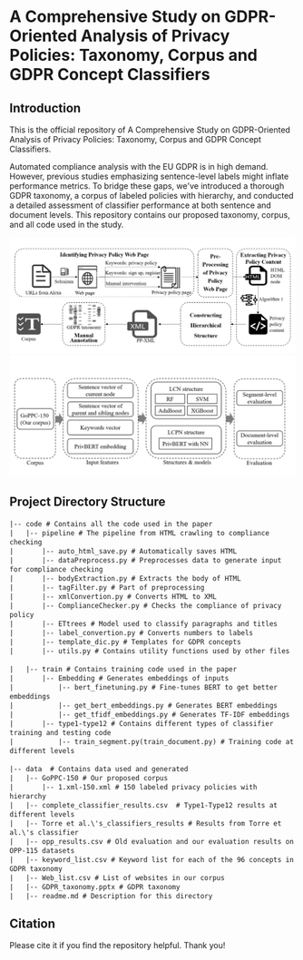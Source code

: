 # A Comprehensive Study on GDPR-Oriented Analysis of Privacy Policies: Taxonomy, Corpus and GDPR Concept Classifiers


## Introduction

This is the official repository of A Comprehensive Study on GDPR-Oriented
Analysis of Privacy Policies: Taxonomy, Corpus
and GDPR Concept Classifiers.

Automated compliance analysis with the EU GDPR is in high demand. However, previous studies emphasizing sentence-level labels might inflate performance metrics. To bridge these gaps, we've introduced a thorough GDPR taxonomy, a corpus of labeled policies with hierarchy, and conducted a detailed assessment of classifier performance at both sentence and document levels. This repository contains our proposed taxonomy, corpus, and all code used in the study.

![figure1](assets/Architecture_GoHPPC.png)
![figure2](assets/Comprehensive_study_concept_classifiers.png)
## Project Directory Structure
```shell
|-- code # Contains all the code used in the paper
|   |-- pipeline # The pipeline from HTML crawling to compliance checking
|       |-- auto_html_save.py # Automatically saves HTML
|       |-- dataPreprocess.py # Preprocesses data to generate input for compliance checking
|       |-- bodyExtraction.py # Extracts the body of HTML
|       |-- tagFilter.py # Part of preprocessing 
|       |-- xmlConvertion.py # Converts HTML to XML
|       |-- ComplianceChecker.py # Checks the compliance of privacy policy
|       |-- ETtrees # Model used to classify paragraphs and titles
|       |-- label_convertion.py # Converts numbers to labels
|       |-- template_dic.py # Templates for GDPR concepts
|       |-- utils.py # Contains utility functions used by other files

|   |-- train # Contains training code used in the paper
|       |-- Embedding # Generates embeddings of inputs
|           |-- bert_finetuning.py # Fine-tunes BERT to get better embeddings
|           |-- get_bert_embeddings.py # Generates BERT embeddings
|           |-- get_tfidf_embeddings.py # Generates TF-IDF embeddings
|       |-- type1-type12 # Contains different types of classifier training and testing code
|           |-- train_segment.py(train_document.py) # Training code at different levels

|-- data  # Contains data used and generated
|   |-- GoPPC-150 # Our proposed corpus
|       |-- 1.xml-150.xml # 150 labeled privacy policies with hierarchy 
|   |-- complete_classifier_results.csv  # Type1-Type12 results at different levels
|   |-- Torre et al.\'s_classifiers_results # Results from Torre et al.\'s classifier
|   |-- opp_results.csv # Old evaluation and our evaluation results on OPP-115 datasets
|   |-- keyword_list.csv # Keyword list for each of the 96 concepts in GDPR taxonomy
|   |-- Web_list.csv # List of websites in our corpus
|   |-- GDPR_taxonomy.pptx # GDPR taxonomy
|   |-- readme.md # Description for this directory
```

## Citation

Please cite it if you find the repository helpful. Thank you!

```

```